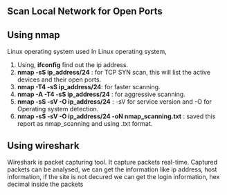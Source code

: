 ## Scan Local Network for Open Ports

## Using nmap
  Linux operating system used
  In Linux operating system,
  1. Using, **ifconfig** find out the ip address.
  2. **nmap -sS ip_address/24** : for TCP SYN scan, this will list the active devices and their open ports.
  3. **nmap -T4 -sS ip_address/24**: for faster scanning.
  4. **nmap -A -T4 -sS ip_address/24** : for aggressive scanning.
  5. **nmap -sS -sV -O ip_address/24** :
       -sV for service version and -O for Operating system detection.
 6. **nmap -sS -sV -O ip_address/24 -oN nmap_scanning.txt** : saved this report as nmap_scanning and using .txt format.
## Using wireshark
  Wireshark is packet capturing tool. It capture packets real-time.
  Captured packets can be analysed, we can get the information like ip address, host information, if the site is not decured we can get the login information, hex decimal inside the packets
